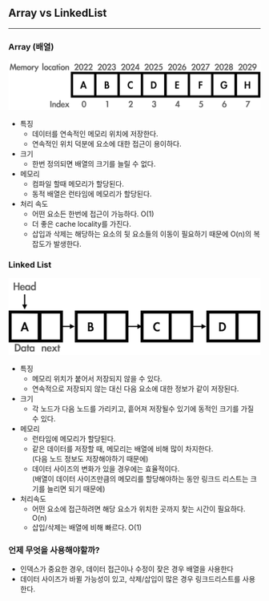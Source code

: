 ## Array vs LinkedList
---
### Array (배열)
![array](../images/noonnoo_array.png)
* 특징
  - 데이터를 연속적인 메모리 위치에 저장한다.
  - 연속적인 위치 덕분에 요소에 대한 접근이 용이하다.
* 크기
  - 한번 정의되면 배열의 크기를 늘릴 수 없다.
* 메모리
  - 컴파일 할때 메모리가 할당된다.
  - 동적 배열은 런타임에 메모리가 할당된다.
* 처리 속도
  - 어떤 요소든 한번에 접근이 가능하다. O(1)
  - 더 좋은 cache locality를 가진다.
  - 삽입과 삭제는 해당하는 요소의 뒷 요소들의 이동이 필요하기 때문에 O(n)의 복잡도가 발생한다.


### Linked List
![linkedlist](../images/noonnoo_linkedlist.png)
* 특징
  - 메모리 위치가 붙어서 저장되지 않을 수 있다.
  - 연속적으로 저장되지 않는 대신 다음 요소에 대한 정보가 같이 저장된다.
* 크기
  - 각 노드가 다음 노드를 가리키고, 흩어져 저장될수 있기에 동적인 크기를 가질 수 있다.
* 메모리
  - 런타임에 메모리가 할당된다.
  - 같은 데이터를 저장할 때, 메모리는 배열에 비해 많이 차지한다.  
  (다음 노드 정보도 저장해야하기 때문에)
  - 데이터 사이즈의 변화가 있을 경우에는 효율적이다.  
  (배열이 데이터 사이즈만큼의 메모리를 할당해야하는 동안 링크드 리스트는 크기를 늘리면 되기 때문에)
* 처리속도
  - 어떤 요소에 접근하려면 해당 요소가 위치한 곳까지 찾는 시간이 필요하다. O(n)
  - 삽입/삭제는 배열에 비해 빠르다. O(1)


### 언제 무엇을 사용해야할까?
- 인덱스가 중요한 경우, 데이터 접근이나 수정이 잦은 경우 배열을 사용한다
- 데이터 사이즈가 바뀔 가능성이 있고, 삭제/삽입이 많은 경우 링크드리스트를 사용한다.